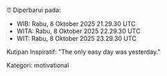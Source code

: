 ⏰ Diperbarui pada:
- WIB: Rabu, 8 Oktober 2025 21.29.30 UTC
- WITA: Rabu, 8 Oktober 2025 22.29.30 UTC
- WIT: Rabu, 8 Oktober 2025 23.29.30 UTC

Kutipan Inspiratif:
"The only easy day was yesterday."


Kategori: motivational

